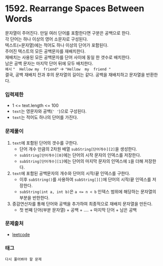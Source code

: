 # 1592. Rearrange Spaces Between Words
문자열이 주어진다. 만일 여러 단어를 포함한다면 구분은 공백으로 한다.  
각 단어는 하나 이상의 영어 소문자로 구성된다.  
텍스트(=문자열)에는 적어도 하나 이상의 단어가 포함된다.  
주어진 텍스트의 모든 공백문자를 재배치한다.  
재배치는 사용된 모든 공백문자를 단어 사이에 동일 한 갯수로 배치한다.  
남은 공백 문자는 마지막 단어 뒤에 모두 배치한다.   
`예시` `"  Hellow my  friend"` -> `"Hellow  my  friend "`  
결국, 공백 재배치 전과 후의 문자열의 길이는 같다. 공백을 재배치하고 문자열을 반환한다.
### 입력제한
- 1 <= text.length <= 100
- `text`는 영문자와 공백(`' '`)으로 구성된다.
- `text`는 적어도 하나의 단어를 가진다.
### 문제풀이
1. `text`에 포함된 단어의 갯수를 구한다.
   - 단어 개수 만큼의 2차원 배열 `subString[단어개수][2]`을 생성한다.
   - `subString[단어개수][0]`에는 단어의 시작 문자의 인덱스를 저장한다.
   - `subString[단어개수][1]`에는 단어의 마지막 문자의 인덱스에 `1`을 더해 저장한다.
2. `text`에 포함된 공백문자의 개수와 단어의 시작/끝 인덱스를 구한다.
   - 이후 `subString()`를 사용하여 `subString[][]`에 단어의 시작/끝 인덱스를 저장한다.
   - `subString(int a, int b)`은 `a <= n < b` 인덱스 범위에 해당하는 문자열의 부분을 반한한다.
3. 증감연산자를 통해 단어와 공백을 추가하여 최종적으로 재배치 문자열을 만든다.
   - 첫 번째 단어(부분 문자열) + 공백 + .... + 마지막 단어 + 남은 공백
### 문제출처
- [leetcode](https://leetcode.com/problems/rearrange-spaces-between-words/)
### 태그
`다시 풀어봐야 할 문제`